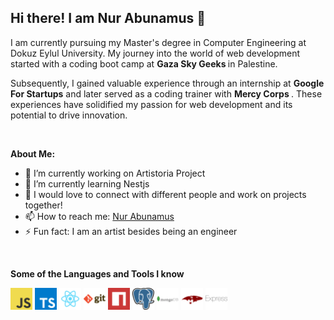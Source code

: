 ## Hi there! I am Nur Abunamus 👋

<p>
  I am currently pursuing my Master's degree in Computer Engineering at Dokuz Eylul University. My journey into the world of web development started with a coding boot camp at <strong> Gaza Sky Geeks </strong> in Palestine.
  
  Subsequently, I gained valuable experience through an internship at <strong>Google For Startups</strong>  and later served as a coding trainer with <strong>Mercy Corps </strong>. These experiences have solidified my passion for web development and its potential to drive innovation.

</p> 

<br>

**About Me:**

- 🔭 I’m currently working on Artistoria Project
- 🌱 I’m currently learning Nestjs
- 👯 I would love to connect with different people and work on projects together!
- 📫 How to reach me: [Nur Abunamus](https://www.linkedin.com/in/noor-abunamus/)
- ⚡ Fun fact: I am an artist besides being an engineer

<br>

**Some of the Languages and Tools I know**

<code><img height="35" src="https://raw.githubusercontent.com/github/explore/80688e429a7d4ef2fca1e82350fe8e3517d3494d/topics/javascript/javascript.png"></code>
<code><img height="35" alt="typescript" src="https://raw.githubusercontent.com/github/explore/80688e429a7d4ef2fca1e82350fe8e3517d3494d/topics/typescript/typescript.png"></code>
<code><img height="35" src="https://raw.githubusercontent.com/github/explore/80688e429a7d4ef2fca1e82350fe8e3517d3494d/topics/react/react.png"></code>
<code><img height="35" src="https://raw.githubusercontent.com/github/explore/80688e429a7d4ef2fca1e82350fe8e3517d3494d/topics/git/git.png"></code>
<code><img height="35" src="https://raw.githubusercontent.com/github/explore/80688e429a7d4ef2fca1e82350fe8e3517d3494d/topics/npm/npm.png"></code>
<code><img height="35" src="https://raw.githubusercontent.com/github/explore/80688e429a7d4ef2fca1e82350fe8e3517d3494d/topics/postgresql/postgresql.png"></code>
<code><img height="35" src="https://raw.githubusercontent.com/github/explore/80688e429a7d4ef2fca1e82350fe8e3517d3494d/topics/mongodb/mongodb.png"></code>
<code><img height="35" src="https://raw.githubusercontent.com/github/explore/80688e429a7d4ef2fca1e82350fe8e3517d3494d/topics/mongoose/mongoose.png"></code>
<code><img height="35" src="https://raw.githubusercontent.com/github/explore/80688e429a7d4ef2fca1e82350fe8e3517d3494d/topics/express/express.png"></code>


